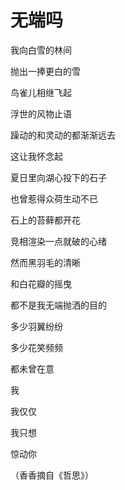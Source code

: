 # 无端吗

我向白雪的林间

抛出一捧更白的雪

鸟雀儿相继飞起

浮世的风物止语

躁动的和灵动的都渐渐远去

这让我怀念起

夏日里向湖心投下的石子

也曾惹得众荷生动不已

石上的苔藓都开花

竞相渲染一点就破的心绪

然而黑羽毛的清晰

和白花瓣的摇曳

都不是我无端抛洒的目的

多少羽翼纷纷

多少花笑频频

都未曾在意

我

我仅仅

我只想

惊动你

（香香摘自《哲思》）
